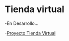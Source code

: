 # Tienda virtual

-En Desarrollo...

-[Proyecto Tienda Virtual](https://nelvisstiphen.github.io/tienda-virtual)
